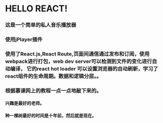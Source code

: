 # HELLO REACT!
### 这是一个简单的私人音乐播放器
### 使用jPlayer插件
### 使用了React.js,React Route,页面间通信通过发布和订阅，使用webpack进行打包，web dev server可以检测到文件的变化进行自动编译， 它的react hot loader 可以设置浏览器的自动刷新，学习了react组件的生命周期。数据和逻辑分层。。 
### 根据慕课网上的教程一点一点地敲下来的。


#### 兴趣是最好的老师。
#### 种一棵树最好的时间是十年前，然后就是现在。